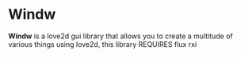 # Windw

**Windw** is a love2d gui library that allows you to create a multitude of various things using love2d, this library REQUIRES flux rxi


